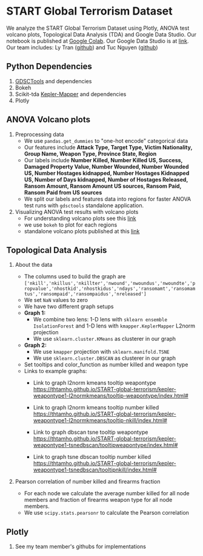 # START Global Terrorism Dataset
We analyze the START Global Terrorism Dataset using Plotly, ANOVA test volcano plots, Topological Data Analysis (TDA) and Google Data Studio.
Our notebook is published at [Google Colab](https://colab.research.google.com/drive/1QA3N-P9Hsrtvio0vec-jE7yOUgsKCZtG).
Our Google Data Studio is at [link](https://datastudio.google.com/s/uerw2If2fNI).
Our team includes: Ly Tran ([github](https://github.com/TranLySFW)) and Tuc Nguyen ([github](https://github.com/ngtrituc))

## Python Dependencies
1. [GDSCTools](https://gdsctools.readthedocs.io/en/master/installation.html) and dependencies
2. Bokeh
3. Scikit-tda [Kepler-Mapper](https://github.com/scikit-tda/kepler-mapper) and dependencies
4. Plotly

## ANOVA Volcano plots
1. Preprocessing data
    - We use `pandas.get_dummies` to "one-hot encode" categorical data
    - Our features include **Attack Type, Target Type, Victim Nationality, Group Name, Weapon Type, Province State, Region**
    - Our labels include **Number Killed, Number Killed US, Success, Damaged Property Value, Number Wounded, Number Wounded US, Number Hostages kidnapped, Number Hostages Kidnapped US, Number of Days kidnapped, Number of Hostages Released, Ransom Amount, Ransom Amount US sources, Ransom Paid, Ransom Paid from US sources**
    - We split our labels and features data into regions for faster ANOVA test runs with `gdsctools` standalone application.
2. Visualizing ANOVA test results with volcano plots
    - For understanding volcano plots see this [link](https://discover.nci.nih.gov/microarrayAnalysis/Statistical.Tests.jsp)
    - we use `bokeh` to plot for each regions
    - standalone volcano plots published at this [link](https://thtamho.github.io/START-global-terrorism/anova-volcano/index.html)

## Topological Data Analysis
1. About the data
    - The columns used to build the graph are `['nkill','nkillus','nkillter','nwound','nwoundus','nwoundte','propvalue','nhostkid','nhostkidus','ndays','ransomamt','ransomamtus','ransompaid','ransompaidus','nreleased']`
    - We set `NaN` values to zero
    - We have two different graph setups
    - **Graph 1:** 
        - We combine two lens: 1-D lens with `sklearn ensemble IsolationForest` and 1-D lens with `kmapper.KeplerMapper` L2norm projection   
        - We use `sklearn.cluster.KMeans` as clusterer in our graph
    - **Graph 2:**
        - We use `kmapper` projection with `sklearn.manifold.TSNE`
        - We use `sklearn.cluster.DBSCAN` as clusterer in our graph
    - Set tooltips and color_function as number killed and weapon type
    - Links to example graphs: 
        -   Link to graph l2norm kmeans tooltip weapontype https://thtamho.github.io/START-global-terrorism/kepler-weapontype1-l2normkmeans/tooltip-weapontype/index.html#

        -   Link to graph l2norm kmeans tooltip number killed https://thtamho.github.io/START-global-terrorism/kepler-weapontype1-l2normkmeans/tooltip-nkill/index.html#

        -   Link to graph dbscan tsne tooltip weapontype https://thtamho.github.io/START-global-terrorism/kepler-weapontype1-tsnedbscan/tooltipweapontype/index.html#

        -   Link to graph tsne dbscan tooltip number killed https://thtamho.github.io/START-global-terrorism/kepler-weapontype1-tsnedbscan/tooltipnkill/index.html#

2. Pearson correlation of number killed and firearms fraction
    - For each node we calculate the average number killed for all node members and fraction of firearms weapon type for all node members.
    - We use `scipy.stats.pearsonr` to calculate the Pearson correlation


## Plotly
1. See my team member's githubs for implementations
